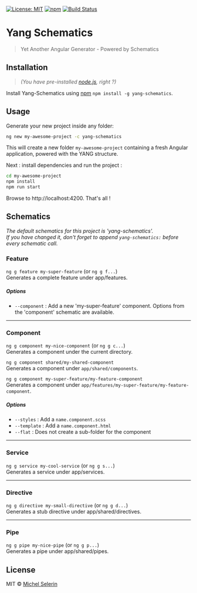 [![License: MIT](https://img.shields.io/badge/License-MIT-yellow.svg)](https://opensource.org/licenses/MIT)
[![npm](https://img.shields.io/npm/v/yang-schematics.svg)](https://www.npmjs.com/package/yang-schematics)
[![Build Status](https://travis-ci.org/mselerin/yang-schematics.svg?branch=master)](https://travis-ci.org/mselerin/yang-schematics)

# Yang Schematics
> Yet Another Angular Generator - Powered by Schematics


## Installation
> _(You have pre-installed [node.js](https://nodejs.org/), right ?)_

Install Yang-Schematics using [npm](https://www.npmjs.com/) `npm install -g yang-schematics`.


## Usage
Generate your new project inside any folder:

```bash
ng new my-awesome-project -c yang-schematics
```

This will create a new folder `my-awesome-project` containing a fresh Angular application, powered with the YANG structure. 

Next : install dependencies and run the project :
```bash
cd my-awesome-project
npm install
npm run start
```

Browse to http://localhost:4200.
That's all !


## Schematics

*The default schematics for this project is 'yang-schematics'.  
If you have changed it, don't forget to append `yang-schematics:` before every schematic call.*

### Feature
`ng g feature my-super-feature` (or `ng g f...`)  
Generates a complete feature under app/features.

##### Options
* `--component` : Add a new 'my-super-feature' component. Options from the 'component' schematic are available.


***
### Component
`ng g component my-nice-component` (or `ng g c...`)  
Generates a component under the current directory.

`ng g component shared/my-shared-component`  
Generates a component under `app/shared/components`.

`ng g component my-super-feature/my-feature-component`  
Generates a component under `app/features/my-super-feature/my-feature-component`.



##### Options
* `--styles` : Add a `name.component.scss`
* `--template` : Add a `name.component.html`
* `--flat` : Does not create a sub-folder for the component


***
### Service
`ng g service my-cool-service` (or `ng g s...`)  
Generates a service under app/services.

***
### Directive
`ng g directive my-small-directive` (or `ng g d...`)  
Generates a stub directive under app/shared/directives.

***
### Pipe
`ng g pipe my-nice-pipe` (or `ng g p...`)  
Generates a pipe under app/shared/pipes.



## License
MIT © [Michel Selerin](https://github.com/mselerin)


[npm-image]: https://badge.fury.io/js/yang-schematics.svg
[npm-url]: https://npmjs.org/package/yang-schematics
[travis-image]: https://travis-ci.org/mselerin/yang-schematics.svg?branch=master
[travis-url]: https://travis-ci.org/mselerin/yang-schematics
[daviddm-image]: https://david-dm.org/mselerin/yang-schematics.svg?theme=shields.io
[daviddm-url]: https://david-dm.org/mselerin/yang-schematics
